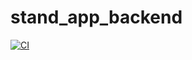 # stand_app_backend
[![CI](https://github.com/campanagerald/stand_app_backend/workflows/ci/badge.svg)](https://github.com/campanagerald/stand_app_backend)

